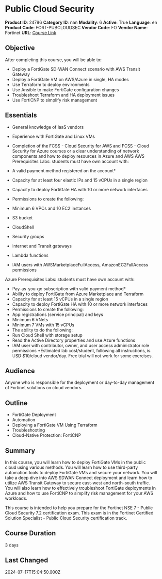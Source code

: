 # Public Cloud Security

**Product ID**: 24786
**Category ID**: nan
**Modality**: 6
**Active**: True
**Language**: en
**Product Code**: FORT-PUBCLOUDSEC
**Vendor Code**: FO
**Vendor Name**: Fortinet
**URL**: [Course Link](https://www.fastlaneus.com/course/fortinet-fort-pubcloudsec)

## Objective
After completing this course, you will be able to:



- Deploy a FortiGate SD-WAN Connect scenario with AWS Transit Gateway
- Deploy a FortiGate VM on AWS/Azure in single, HA modes
- Use Terraform to deploy environments
- Use Ansible to make FortiGate configuration changes
- Troubleshoot Terraform and HA deployment issues
- Use FortiCNP to simplify risk management

## Essentials
- General knowledge of IaaS vendors
- Experience with FortiGate and Linux VMs
- Completion of the FCSS - Cloud Security for AWS and FCSS - Cloud Security for Azure courses or a clear understanding of network components and how to deploy resources in Azure and AWS
AWS Prerequisites
Labs: students must have own account with:



- A valid payment method registered on the account*
- Capacity for at least four elastic IPs and 15 vCPUs in a single region
- Capacity to deploy FortiGate HA with 10 or more network interfaces
- Permissions to create the following:
- Minimum 6 VPCs and 10 EC2 instances
- S3 bucket
- CloudShell
- Security groups
- Internet and Transit gateways
- Lambda functions
- IAM users with AWSMarketplaceFullAccess, AmazonEC2FullAccess permissions

Azure Prerequisites
Labs: students must have own account with:



- Pay-as-you-go subscription with valid payment method*
- Ability to deploy FortiGate from Azure Marketplace and Terraform
- Capacity for at least 15 vCPUs in a single region
- Capacity to deploy FortiGate HA with 10 or more network interfaces
- Permissions to create the following:
- App registrations (service principal) and keys
- Minimum 6 VNets
- Minimum 7 VMs with 15 vCPUs
- The ability to do the following:
- Run Cloud Shell with storage setup
- Read the Active Directory properties and use Azure functions
- IAM user with contributor, owner, and user access administrator role permissions
*Estimated lab cost/student, following all instructions, is USD $10/cloud vendor/day. Free trial will not work for some exercises.

## Audience
Anyone who is responsible for the deployment or day-to-day management of Fortinet solutions on cloud vendors.

## Outline
- FortiGate Deployment
- Automation
- Deploying a FortiGate VM Using Terraform
- Troubleshooting
- Cloud-Native Protection: FortiCNP

## Summary
In this course, you will learn how to deploy FortiGate VMs in the public cloud using various methods. You will learn how to use third-party automation tools to deploy FortiGate VMs and secure your network. You will take a deep dive into AWS SDWAN Connect deployment and learn how to utilize AWS Transit Gateway to secure east-west and north-south traffic. You will also learn how to effectively troubleshoot FortiGate deployments in Azure and how to use FortiCNP to simplify risk management for your AWS workloads.

This course is intended to help you prepare for the Fortinet NSE 7 - Public Cloud Security 7.2 certification exam. This exam is in the Fortinet Certified Solution Specialist - Public Cloud Security certification track.

## Course Duration
3 days

## Last Changed
2024-07-17T15:04:50.000Z

